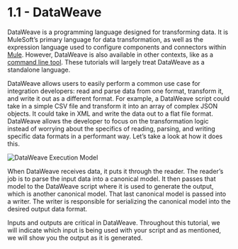 # 1.1 - DataWeave

DataWeave is a programming language designed for transforming data. It is MuleSoft’s primary language for data transformation, as well as the expression language used to configure components and connectors within [Mule](https://github.com/mulesoft/mule). However, DataWeave is also available in other contexts, like as a [command line tool](https://github.com/mulesoft-labs/data-weave-native). These tutorials will largely treat DataWeave as a standalone language.

DataWeave allows users to easily perform a common use case for integration developers: read and parse data from one format, transform it, and write it out as a different format. For example, a DataWeave script could take in a simple CSV file and transform it into an array of complex JSON objects. It could take in XML and write the data out to a flat file format. DataWeave allows the developer to focus on the transformation logic instead of worrying about the specifics of reading, parsing, and writing specific data formats in a performant way. Let’s take a look at how it does this.

![DataWeave Execution Model](https://raw.githubusercontent.com/mulesoft-labs/data-weave-tutorial/master/src/main/docs/1%20-%20Introduction/1.1%20-%20What%20is%20DataWeave%3F/images/dw-model.png)

When DataWeave receives data, it puts it through the reader. The reader’s job is to parse the input data into a canonical model. It then passes that model to the DataWeave script where it is used to generate the output, which is another canonical model. That last canonical model is passed into a writer. The writer is responsible for serializing the canonical model into the desired output data format.

Inputs and outputs are critical in DataWeave. Throughout this tutorial, we will indicate which input is being used with your script and as mentioned, we will show you the output as it is generated.
